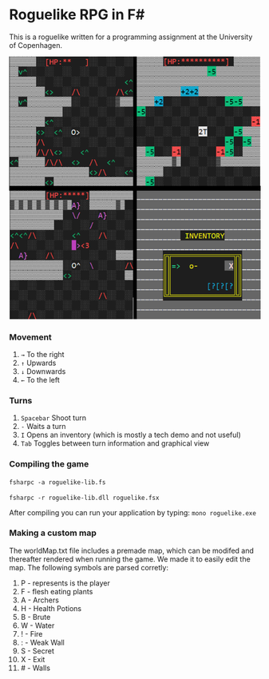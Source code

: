 # Roguelike RPG in F#
This is a roguelike written for a programming assignment at the University of Copenhagen.

![hi there](ss.png)


### Movement
1. ```→``` To the right
2. ```↑``` Upwards
3. ```↓``` Downwards
4. ```←``` To the left

### Turns
1. ```Spacebar``` Shoot turn
2. ```-``` Waits a turn
3. ```I``` Opens an inventory (which is mostly a tech demo and not useful)
4. ```Tab``` Toggles between turn information and graphical view


### Compiling the game

```fsharpc -a roguelike-lib.fs```

```fsharpc -r roguelike-lib.dll roguelike.fsx```

After compiling you can run your application by typing:
```mono roguelike.exe```

### Making a custom map
The worldMap.txt file includes a premade map, which can be modifed and thereafter rendered when running the game. We made it to easily edit the map. The following symbols are parsed corretly:

1. P - represents is the player
2. F - flesh eating plants
3. A - Archers
4. H - Health Potions
5. B - Brute
6. W - Water
7. ! - Fire
8. : - Weak Wall
9. S - Secret
10. X - Exit
11. \# - Walls